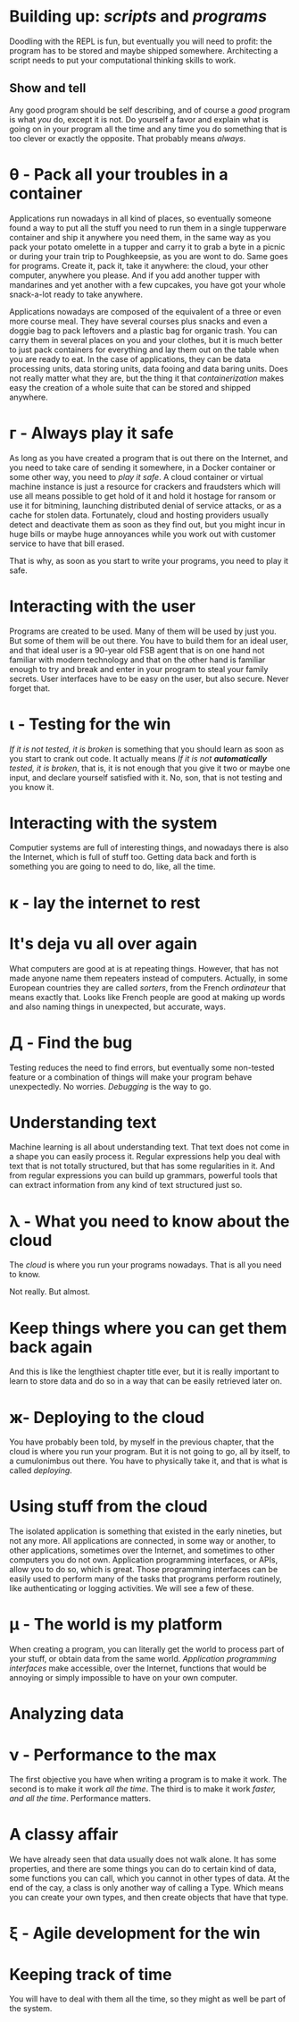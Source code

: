 <a id="org6fe64c6"></a>

# Building up: *scripts* and *programs*

Doodling with the REPL is fun, but eventually you will need to profit:
the program has to be stored and maybe shipped somewhere. Architecting
a script needs to put your computational thinking skills to work. 


<a id="org7584d3c"></a>

## Show and tell

Any good program should be self describing, and of course a *good*
program is what *you* do, except it is not. Do yourself a favor and
explain what is going on in your program all the time and any time you
do something that is too clever or exactly the opposite. That probably
means *always*. 


<a id="org30f4af8"></a>

# θ - Pack all your troubles in a container

Applications run nowadays in all kind of places, so eventually someone
found a way to put all the stuff you need to run them in a single
tupperware container and ship it anywhere you need them, in the same
way as you pack your potato omelette in a tupper and carry it to grab
a byte in a picnic or during your train trip to Poughkeepsie, as you
are wont to do. Same goes for programs. Create it, pack it, take it
anywhere: the cloud, your other computer, anywhere you please. And if
you add another tupper with mandarines and yet another with a few
cupcakes, you have got your whole snack-a-lot ready to take anywhere.

Applications nowadays are composed of the equivalent of a three or
even more course meal. They have several courses plus snacks and even
a doggie bag to pack leftovers and a plastic bag for organic
trash. You can carry them in several places on you and your clothes,
but it is much better to just pack containers for everything and lay
them out on the table when you are ready to eat. In the case of
applications, they can be data processing units, data storing units,
data fooing and data baring units. Does not really matter what they
are, but the thing it that *containerization* makes easy the creation
of a whole suite that can be stored and shipped anywhere. 

<a id="org2a0c0d4"></a>
# г - Always play it safe

As long as you have created a program that is out there on the
Internet, and you need to take care of sending it somewhere, in a
Docker container or some other way, you need to *play it safe*. A
cloud container or virtual machine instance is just a resource for
crackers and fraudsters which will use all means possible to get hold
of it and hold it hostage for ransom or use it for bitmining,
launching distributed denial of service attacks, or as a cache for
stolen data. Fortunately, cloud and hosting providers usually detect
and deactivate them as soon as they find out, but you might incur in
huge bills or maybe huge annoyances while you work out with customer
service to have that bill erased.

That is why, as soon as you start to write your programs, you need to
play it safe. 


<a id="orgb5f34e7"></a>

# Interacting with the user

Programs are created to be used. Many of them will be used by just
you. But some of them will be out there. You have to build them for an
ideal user, and that ideal user is a 90-year old FSB agent that is on
one hand not familiar with modern technology and that on the other
hand is familiar enough to try and break and enter in your program to
steal your family secrets. User interfaces have to be easy on the
user, but also secure. Never forget that. 


<a id="org5bb63a6"></a>

# ι - Testing for the win

*If it is not tested, it is broken* is something that you should learn
as soon as you start to crank out code. It actually means *If it is
not **automatically** tested, it is broken*, that is, it is not enough
that you give it two or maybe one input, and declare yourself
satisfied with it. No, son, that is not testing and you know it. 


<a id="org6f29b42"></a>

# Interacting with the system

Computier systems are full of interesting things, and nowadays there is also the Internet, which is full of stuff too. Getting data back and forth is something you are going to need to do, like, all the time. 


<a id="orgff0c311"></a>

# κ - lay the internet to rest


<a id="org652a59d"></a>

# It's deja vu all over again

What computers are good at is at repeating things. However, that has
not made anyone name them repeaters instead of computers. Actually, in
some European countries they are called *sorters*, from the French
*ordinateur* that means exactly that. Looks like French people are
good at making up words and also naming things in unexpected, but accurate, ways. 


<a id="org9d98b4e"></a>

# Д - Find the bug

Testing reduces the need to find errors, but eventually some non-tested feature or a combination of things will make your program behave unexpectedly. No worries. *Debugging* is the way to go. 


<a id="org1632174"></a>

# Understanding text

Machine learning is all about understanding text. That text does not
come in a shape you can easily process it. Regular expressions help
you deal with text that is not totally structured, but that has some
regularities in it. And from regular expressions you can build up grammars, powerful tools that can extract information from any kind of text structured just so.




<a id="org2f8d612"></a>

# λ - What you need to know about the cloud

The *cloud* is where you run your programs nowadays. That is all you
need to know.

Not really. But almost.


<a id="orgc786bee"></a>

# Keep things where you can get them back again

And this is like the lengthiest chapter title ever, but it is really
important to learn to store data and do so in a way that can be easily
retrieved later on. 


<a id="org5792ebc"></a>

# ж- Deploying to the cloud

You have probably been told, by myself in the previous chapter, that
the cloud is where you run your program. But it is not going to go,
all by itself, to a cumulonimbus out there. You have to physically
take it, and that is what is called *deploying*. 


<a id="org13d0032"></a>

# Using stuff from the cloud

The isolated application is something that existed in the early
nineties, but not any more. All applications are connected, in some
way or another, to other applications, sometimes over the Internet,
and sometimes to other computers you do not own. Application
programming interfaces, or APIs, allow you to do so, which is
great. Those programming interfaces can be easily used to perform many
of the tasks that programs perform routinely, like authenticating or
logging activities. We will see a few of these. 


<a id="orga3f6367"></a>

# μ - The world is my platform

When creating a program, you can literally get the world to process part of your stuff, or obtain data from the same world. *Application programming interfaces* make accessible, over the Internet, functions that would be annoying or simply impossible to have on your own computer. 


<a id="org184681a"></a>

# Analyzing data


<a id="orgf87e63b"></a>

# ν - Performance to the max

The first objective you have when writing a program is to make it
work. The second is to make it work *all the time*. The third is to
make it work *faster, and all the time*. Performance matters.


<a id="orgd479c5e"></a>

# A classy affair

We have already seen that data usually does not walk alone. It has
some properties, and there are some things you can do to certain kind
of data, some functions you can call, which you cannot in other types
of data. At the end of the cay, a class is only another way of calling
a Type. Which means you can create your own types, and then create
objects that have that type. 


<a id="orgbdaaee6"></a>

# ξ - Agile development for the win


<a id="orgf92df78"></a>

# Keeping track of time

You will have to deal with them all the time, so they might as well be part of the system. 

